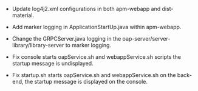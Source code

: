 - Update log4j2.xml configurations in both apm-webapp and dist-material.

- Add marker logging in ApplicationStartUp.java within apm-webapp. 

- Change the GRPCServer.java logging in the oap-server/server-library/library-server to marker logging.

- Fix console starts oapService.sh and webappService.sh scripts the startup message is undisplayed. 

- Fix startup.sh starts oapService.sh and webappService.sh on the back-end, the startup message is displayed on the console.
